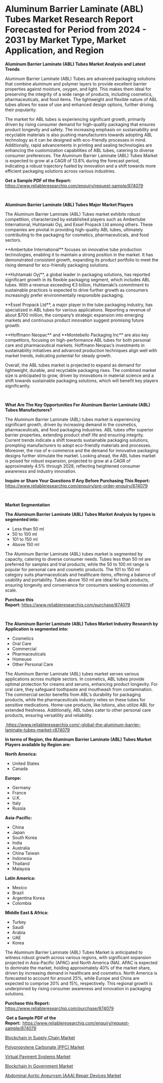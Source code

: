 <p><h1>Aluminum Barrier Laminate (ABL) Tubes Market Research Report Forecasted for Period from 2024 -  2031 by Market Type, Market Application, and Region</h1></p><p><strong>Aluminum Barrier Laminate (ABL) Tubes Market Analysis and Latest Trends</strong></p>
<p><p>Aluminum Barrier Laminate (ABL) Tubes are advanced packaging solutions that combine aluminum and polymer layers to provide excellent barrier properties against moisture, oxygen, and light. This makes them ideal for preserving the integrity of a wide range of products, including cosmetics, pharmaceuticals, and food items. The lightweight and flexible nature of ABL tubes allows for ease of use and enhanced design options, further driving their popularity.</p><p>The market for ABL tubes is experiencing significant growth, primarily driven by rising consumer demand for high-quality packaging that ensures product longevity and safety. The increasing emphasis on sustainability and recyclable materials is also pushing manufacturers towards adopting ABL technology as it can be designed with eco-friendly processes in mind. Additionally, rapid advancements in printing and sealing technologies are enhancing the customization capabilities of ABL tubes, catering to diverse consumer preferences. The Aluminum Barrier Laminate (ABL) Tubes Market is expected to grow at a CAGR of 13.8% during the forecast period, indicating a robust trajectory fueled by innovation and a shift towards more efficient packaging solutions across various industries.</p></p>
<p><strong>Get a Sample PDF of the Report:&nbsp;</strong> <a href="https://www.reliableresearchiq.com/enquiry/request-sample/874079">https://www.reliableresearchiq.com/enquiry/request-sample/874079</a></p>
<p>&nbsp;</p>
<p><strong>Aluminum Barrier Laminate (ABL) Tubes Major Market Players</strong></p>
<p><p>The Aluminum Barrier Laminate (ABL) Tubes market exhibits robust competition, characterized by established players such as Ambertube International, Huhtamaki Oyj, and Essel Propack Ltd among others. These companies are pivotal in providing high-quality ABL tubes, ultimately contributing to the packaging for cosmetics, pharmaceuticals, and food sectors.</p><p>**Ambertube International** focuses on innovative tube production technologies, enabling it to maintain a strong position in the market. It has demonstrated consistent growth, expanding its product portfolio to meet the rising demand for eco-friendly packaging solutions.</p><p>**Huhtamaki Oyj**, a global leader in packaging solutions, has reported significant growth in its flexible packaging segment, which includes ABL tubes. With a revenue exceeding €3 billion, Huhtamaki’s commitment to sustainable practices is expected to drive further growth as consumers increasingly prefer environmentally responsible packaging.</p><p>**Essel Propack Ltd**, a major player in the tube packaging industry, has specialized in ABL tubes for various applications. Reporting a revenue of about $700 million, the company’s strategic expansion into emerging markets and continuous product innovation suggest promising future growth.</p><p>**Hoffmann Neopac** and **Montebello Packaging Inc** are also key competitors, focusing on high-performance ABL tubes for both personal care and pharmaceutical markets. Hoffmann Neopac’s investments in sustainability initiatives and advanced production techniques align well with market trends, indicating potential for steady growth.</p><p>Overall, the ABL tubes market is projected to expand as demand for lightweight, durable, and recyclable packaging rises. The combined market size is anticipated to grow, driven by innovations in material science and a shift towards sustainable packaging solutions, which will benefit key players significantly.</p></p>
<p>&nbsp;</p>
<p><strong>What Are The Key Opportunities For Aluminum Barrier Laminate (ABL) Tubes Manufacturers?</strong></p>
<p><p>The Aluminum Barrier Laminate (ABL) tubes market is experiencing significant growth, driven by increasing demand in the cosmetics, pharmaceuticals, and food packaging industries. ABL tubes offer superior barrier properties, extending product shelf life and ensuring integrity. Current trends indicate a shift towards sustainable packaging solutions, prompting manufacturers to adopt eco-friendly materials and processes. Moreover, the rise of e-commerce and the demand for innovative packaging designs further stimulate the market. Looking ahead, the ABL tubes market is poised for robust expansion, projected to grow at a CAGR of approximately 4.5% through 2028, reflecting heightened consumer awareness and industry innovation.</p></p>
<p><strong>Inquire or Share Your Questions If Any Before Purchasing This Report:</strong> <a href="https://www.reliableresearchiq.com/enquiry/pre-order-enquiry/874079">https://www.reliableresearchiq.com/enquiry/pre-order-enquiry/874079</a></p>
<p>&nbsp;</p>
<p><strong>Market Segmentation</strong></p>
<p><strong>The Aluminum Barrier Laminate (ABL) Tubes Market Analysis by types is segmented into:</strong></p>
<p><ul><li>Less than 50 ml</li><li>50 to 100 ml</li><li>101 to 150 ml</li><li>Above 150 ml</li></ul></p>
<p><p>The Aluminum Barrier Laminate (ABL) tubes market is segmented by capacity, catering to diverse consumer needs. Tubes less than 50 ml are preferred for samples and trial products, while the 50 to 100 ml range is popular for personal care and cosmetic products. The 101 to 150 ml category suits pharmaceuticals and healthcare items, offering a balance of usability and portability. Tubes above 150 ml are ideal for bulk products, ensuring longevity and convenience for consumers seeking economies of scale.</p></p>
<p><strong>Purchase this Report:&nbsp;</strong><a href="https://www.reliableresearchiq.com/purchase/874079">https://www.reliableresearchiq.com/purchase/874079</a></p>
<p>&nbsp;</p>
<p><strong>The Aluminum Barrier Laminate (ABL) Tubes Market Industry Research by Application is segmented into:</strong></p>
<p><ul><li>Cosmetics</li><li>Oral Care</li><li>Commercial</li><li>Pharmaceuticals</li><li>Homeuse</li><li>Other Personal Care</li></ul></p>
<p><p>The Aluminum Barrier Laminate (ABL) tubes market serves various applications across multiple sectors. In cosmetics, ABL tubes provide optimal protection for creams and serums, enhancing product longevity. For oral care, they safeguard toothpaste and mouthwash from contamination. The commercial sector benefits from ABL's durability for packaging products, while the pharmaceuticals industry relies on these tubes for sensitive medications. Home-use products, like lotions, also utilize ABL for extended freshness. Additionally, ABL tubes cater to other personal care products, ensuring versatility and reliability.</p></p>
<p><a href="https://www.reliableresearchiq.com/-global-the-aluminum-barrier-laminate-tubes-market-r874079">&nbsp;https://www.reliableresearchiq.com/-global-the-aluminum-barrier-laminate-tubes-market-r874079</a></p>
<p><strong>In terms of Region, the Aluminum Barrier Laminate (ABL) Tubes Market Players available by Region are:</strong></p>
<p>
    <p> <strong> North America: </strong>
        <ul>
            <li>United States</li>
            <li>Canada</li>
        </ul>
        </p> 
    <p> <strong> Europe: </strong>
        <ul>
            <li>Germany</li>
            <li>France</li>
            <li>U.K.</li>
            <li>Italy</li>
            <li>Russia</li>
        </ul>
        </p> 
    <p> <strong> Asia-Pacific: </strong>
        <ul>
            <li>China</li>
            <li>Japan</li>
            <li>South Korea</li>
            <li>India</li>
            <li>Australia</li>
            <li>China Taiwan</li>
            <li>Indonesia</li>
            <li>Thailand</li>
            <li>Malaysia</li>
        </ul>
        </p> 
    <p> <strong> Latin America: </strong>
        <ul>
            <li>Mexico</li>
            <li>Brazil</li>
            <li>Argentina Korea</li>
            <li>Colombia</li>
        </ul>
        </p> 
    <p> <strong> Middle East & Africa: </strong>
        <ul>
            <li>Turkey</li>
            <li>Saudi</li>
            <li>Arabia</li>
            <li>UAE</li>
            <li>Korea</li>
        </ul>
    </p>
    </p>
<p><p>The Aluminum Barrier Laminate (ABL) Tubes Market is anticipated to witness robust growth across various regions, with significant expansion projected in Asia-Pacific (APAC) and North America (NA). APAC is expected to dominate the market, holding approximately 40% of the market share, driven by increasing demand in healthcare and cosmetics. North America is forecasted to account for around 25%, while Europe and China are expected to comprise 20% and 15%, respectively. This regional growth is underpinned by rising consumer awareness and innovation in packaging solutions.</p></p>
<p><strong>Purchase this Report: </strong><a href="https://www.reliableresearchiq.com/purchase/874079">https://www.reliableresearchiq.com/purchase/874079</a></p>
<p>&nbsp;<strong>Get a Sample PDF of the Report:&nbsp;&nbsp;</strong><a href="https://www.reliableresearchiq.com/enquiry/request-sample/874079">https://www.reliableresearchiq.com/enquiry/request-sample/874079</a></p>
<p><strong></strong></p>
<p><p><a href="https://www.linkedin.com/pulse/global-blockchain-supply-chain-market-analysis-trends-forecasts-ymwyf?trackingId=eI3y0tl9Tm%2BlFxFkP5wKDA%3D%3D">Blockchain in Supply Chain Market</a></p><p><a href="https://medium.com/@m.muhlisin.sin_83756/polypropylene-carbonate-ppc-market-global-market-insights-and-sales-trends-2024-to-2031-8a5d112e1b02">Polypropylene Carbonate (PPC) Market</a></p><p><a href="https://www.linkedin.com/pulse/global-virtual-payment-systems-market-opportunities-forecast-wx22f?trackingId=DACmSa9DQli0hhgPa7PVdg%3D%3D">Virtual Payment Systems Market</a></p><p><a href="https://www.linkedin.com/pulse/blockchain-government-market-size-share-analysis-growth-heldf?trackingId=gnQAlsKbR0i%2FWiLAvkaV8Q%3D%3D">Blockchain In Government Market</a></p><p><a href="https://medium.com/@bosdendes/insights-into-abdominal-aortic-aneurysm-aaa-repair-devices-market-share-and-competitive-landscape-b17819e70fa4">Abdominal Aortic Aneurysm (AAA) Repair Devices Market</a></p></p>